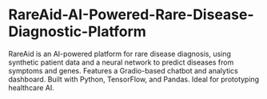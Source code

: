 # RareAid-AI-Powered-Rare-Disease-Diagnostic-Platform
 RareAid is an AI-powered platform for rare disease diagnosis, using synthetic patient data and a neural network to predict diseases from symptoms and genes. Features a Gradio-based chatbot and analytics dashboard. Built with Python, TensorFlow, and Pandas. Ideal for prototyping healthcare AI.
